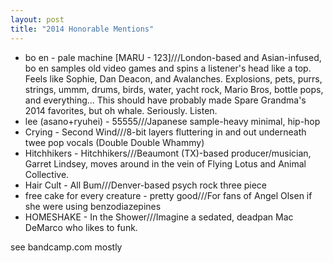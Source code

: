 ```yaml
---
layout: post
title: "2014 Honorable Mentions"
---
```


- bo en - pale machine [MARU - 123]///London-based and Asian-infused, bo en samples old video games and spins a listener's head like a top. Feels like Sophie, Dan Deacon, and Avalanches. Explosions, pets, purrs, strings, ummm, drums, birds, water, yacht rock, Mario Bros, bottle pops, and everything... This should have probably made Spare Grandma's 2014 favorites, but oh whale. Seriously. Listen.
- lee (asano+ryuhei) - 55555///Japanese sample-heavy minimal, hip-hop
- Crying - Second Wind///8-bit layers fluttering in and out underneath twee pop vocals (Double Double Whammy)
- Hitchhikers - Hitchhikers///Beaumont (TX)-based producer/musician, Garret Lindsey, moves around in the vein of Flying Lotus and Animal Collective.
- Hair Cult - All Bum///Denver-based psych rock three piece
- free cake for every creature - pretty good///For fans of Angel Olsen if she were using benzodiazepines
- HOMESHAKE - In the Shower///Imagine a sedated, deadpan Mac DeMarco who likes to funk.

see bandcamp.com mostly
